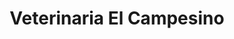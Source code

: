 ---
title: "Veterinaria El Campesino"
url: /bolivar/veterinaria-el-campesino/
shop: Landwirtschaftlich
---